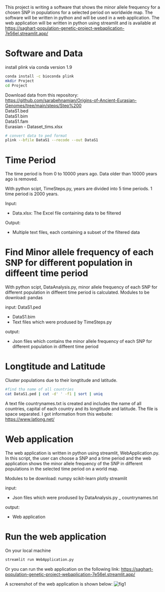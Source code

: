 This project is writing a software that shows the minor allele frequency for a chosen SNP in populations for a selected period on worldwide 
map. The software will be written in python and will be used in a web application. 
The web application will be written in python using streamlit and is available at
https://saghart-population-genetic-project-webaplication-7e56el.streamlit.app/

# Software and Data
install plink via conda version 1.9
```bash
conda install -c bioconda plink
mkdir Project
cd Project
```
Download data from this repository:  
https://github.com/sarabehnamian/Origins-of-Ancient-Eurasian-Genomes/tree/main/steps/Step%200  
DataS1.bed  
DataS1.bim  
DataS1.fam  
Eurasian - Dataset_tims.xlsx

```bash 
# convert data to ped format
plink --bfile DataS1 --recode --out DataS1
```


# Time Period
The time period is from 0 to 10000 years ago. Data older than 10000 years ago is removed.

With python scipt, TimeSteps.py, years are divided into 5 time periods. 1 time period is 2000 years. 

Input:
- Data.xlsx: The Excel file containing data to be filtered

Output:
- Multiple text files, each containing a subset of the filtered data


# Find Minor allele frequency of each SNP for different population in diffeent time period
With python scipt, DataAnalysis.py, minor allele frequency of each SNP for different population in diffeent time period is calculated.
Modules to be download:
pandas

input: DataS1.ped
- DataS1.bim
- Text files which were prodused by TimeSteps.py

output: 
- Json files which contains the minor allele frequency of each SNP for different population in diffeent time period


# Longtitude and Latitude
Cluster populations due to their longtitude and latitude.
```bash
#find tha name of all countries
cat DataS1.ped | cut -d' ' -f1 | sort | uniq
```
A text file countrynames.txt is created and includes the name of all countries, capital of each country and its longtitude and latitude. The file is space separated.
I got information from this website:
https://www.latlong.net/

# Web application
The web application is written in python using streamlit, WebApplication.py.
In this script, the user can choose a SNP and a time period and the web application shows the minor allele frequency of the SNP in different populations in the selected time period on a world map.

Modules to be download:
numpy
scikit-learn
plotly
streamlit

input:
- Json files which were prodused by DataAnalysis.py
_ countrynames.txt

output:
- Web application

# Run the web application
On your local machine
```bash
streamlit run WebApplication.py
```
Or you can run the web application on the following link:
https://saghart-population-genetic-project-webaplication-7e56el.streamlit.app/

A screenshot of the web application is shown below:
![fig1](https://user-images.githubusercontent.com/112621611/226444339-d85fe7d7-d342-4716-b92c-cf8e482ff0f7.jpeg)

